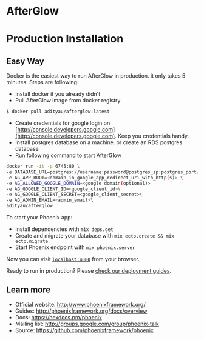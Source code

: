 # AfterGlow

Production Installation
=======================

Easy Way
--------

Docker is the easiest way to run AfterGlow in production. it only takes 5 minutes. Steps are following:
* Install docker if you already didn't
* Pull AfterGlow image from docker registry
```bash
$ docker pull adityau/afterglow:latest
```
* Create credentials for google login on [http://console.developers.google.com](http://console.developers.google.com). Keep you credentials handy. 
* Install postgres database on a machine. or create an RDS postgres database
* Run following command to start AfterGlow
```bash
docker run -it -p 6745:80 \
-e DATABASE_URL=postgres://username:password@postgres_ip:postgres_port/database_name \
-e AG_APP_ROOT=<domain_in_google_app_redirect_uri_with_http(s)> \
-e AG_ALLOWED_GOOGLE_DOMAIN=<google domain(optional)>
-e AG_GOOGLE_CLIENT_ID=<google_client_id>\ 
-e AG_GOOGLE_CLIENT_SECRET=<google_client_secret>\ 
-e AG_ADMIN_EMAIL=<admin_email>\ 
adityau/afterglow
```



To start your Phoenix app:

  * Install dependencies with `mix deps.get`
  * Create and migrate your database with `mix ecto.create && mix ecto.migrate`
  * Start Phoenix endpoint with `mix phoenix.server`

Now you can visit [`localhost:4000`](http://localhost:4000) from your browser.

Ready to run in production? Please [check our deployment guides](http://www.phoenixframework.org/docs/deployment).

## Learn more

  * Official website: http://www.phoenixframework.org/
  * Guides: http://phoenixframework.org/docs/overview
  * Docs: https://hexdocs.pm/phoenix
  * Mailing list: http://groups.google.com/group/phoenix-talk
  * Source: https://github.com/phoenixframework/phoenix
